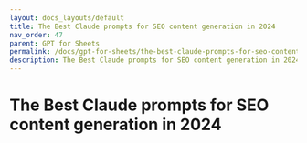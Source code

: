 ```yaml
---
layout: docs_layouts/default
title: The Best Claude prompts for SEO content generation in 2024
nav_order: 47
parent: GPT for Sheets
permalink: /docs/gpt-for-sheets/the-best-claude-prompts-for-seo-content-generation-in-2024
description: The Best Claude prompts for SEO content generation in 2024
---
```


# The Best Claude prompts for SEO content generation in 2024
